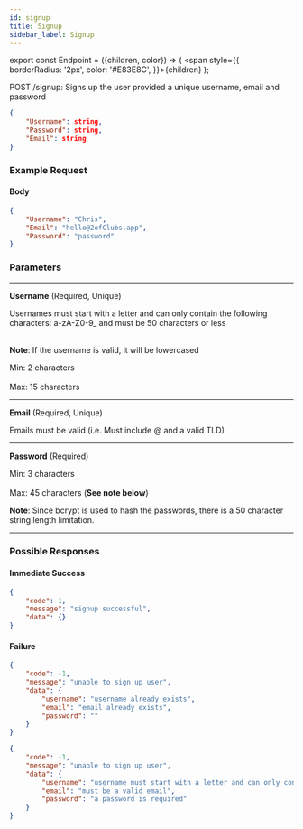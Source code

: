 ```yaml
---
id: signup
title: Signup
sidebar_label: Signup
---
```


export const Endpoint = ({children, color}) => ( <span style={{
      borderRadius: '2px',
      color: '#E83E8C',
    }}>{children}</span> );

<Endpoint>POST /signup</Endpoint>: Signs up the user provided a unique username, email and password

```json
{
    "Username": string,
    "Password": string,
    "Email": string
}
```
### Example Request
#### Body
```json
{
    "Username": "Chris",
    "Email": "hello@2ofClubs.app",
    "Password": "password"
}
```
### Parameters
---
**Username** (Required, Unique)

Usernames must start with a letter and can only contain the following characters: a-zA-Z0-9_ and must be 50 characters or less <br></br>

**Note**: If the username is valid, it will be lowercased

Min: 2 characters <br></br>
Max: 15 characters 

---
**Email** (Required, Unique)

Emails must be valid (i.e. Must include @ and a valid TLD)

---
**Password** (Required)

Min: 3 characters <br></br>
Max: 45 characters (**See note below**)

**Note**: Since bcrypt is used to hash the passwords, there is a 50 character string length limitation.

---
### Possible Responses
#### Immediate Success
```json
{
	"code": 1,
	"message": "signup successful",
	"data": {}
}
```
#### Failure
```json
{
	"code": -1,
	"message": "unable to sign up user",
	"data": {
		"username": "username already exists",
		"email": "email already exists",
		"password": ""
	}
}
```
```json
{
	"code": -1,
	"message": "unable to sign up user",
	"data": {
		"username": "username must start with a letter and can only contain the following characters: a-zA-Z0-9_ and must be 50 characters or less",
		"email": "must be a valid email",
		"password": "a password is required"
	}
}
```



